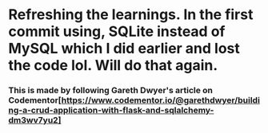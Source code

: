 # Refreshing the learnings. In the first commit using, SQLite instead of MySQL which I did earlier and lost the code lol. Will do that again.

### This is made by following Gareth Dwyer's article on Codementor[https://www.codementor.io/@garethdwyer/building-a-crud-application-with-flask-and-sqlalchemy-dm3wv7yu2]
